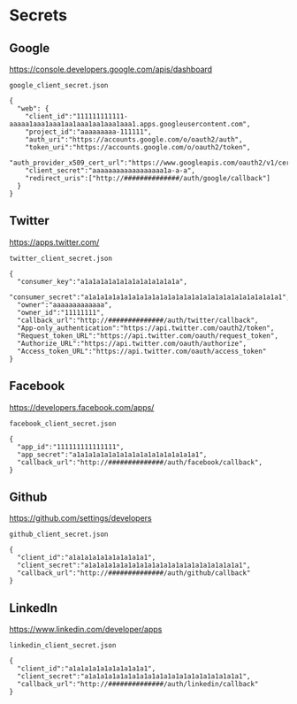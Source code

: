 # Secrets

## Google

<https://console.developers.google.com/apis/dashboard>

`google_client_secret.json`

```
{
  "web": {
    "client_id":"111111111111-aaaaa1aaa1aaa1aa1aaa1aa1aaa1aaa1.apps.googleusercontent.com",
    "project_id":"aaaaaaaaa-111111",
    "auth_uri":"https://accounts.google.com/o/oauth2/auth",
    "token_uri":"https://accounts.google.com/o/oauth2/token",
    "auth_provider_x509_cert_url":"https://www.googleapis.com/oauth2/v1/certs",
    "client_secret":"aaaaaaaaaaaaaaaaaa1a-a-a",
    "redirect_uris":["http://##############/auth/google/callback"]
  }
}
```
## Twitter

<https://apps.twitter.com/>

`twitter_client_secret.json`

```
{
  "consumer_key":"a1a1a1a1a1a1a1a1a1a1a1a1a",
  "consumer_secret":"a1a1a1a1a1a1a1a1a1a1a1a1a1a1a1a1a1a1a1a1a1a1a1a1a1",
  "owner":"aaaaaaaaaaaaa",
  "owner_id":"11111111",
  "callback_url":"http://##############/auth/twitter/callback",
  "App-only_authentication":"https://api.twitter.com/oauth2/token",
  "Request_token_URL":"https://api.twitter.com/oauth/request_token",
  "Authorize_URL":"https://api.twitter.com/oauth/authorize",
  "Access_token_URL":"https://api.twitter.com/oauth/access_token"
}
```

## Facebook

<https://developers.facebook.com/apps/>

`facebook_client_secret.json`

```
{
  "app_id":"111111111111111",
  "app_secret":"a1a1a1a1a1a1a1a1a1a1a1a1a1a1a1a1",
  "callback_url":"http://##############/auth/facebook/callback",
}
```

## Github

<https://github.com/settings/developers>

`github_client_secret.json`

```
{
  "client_id":"a1a1a1a1a1a1a1a1a1a1",
  "client_secret":"a1a1a1a1a1a1a1a1a1a1a1a1a1a1a1a1a1a1a1a1",
  "callback_url":"http://##############/auth/github/callback"
}
```

## LinkedIn

<https://www.linkedin.com/developer/apps>

`linkedin_client_secret.json`

```
{
  "client_id":"a1a1a1a1a1a1a1a1a1a1",
  "client_secret":"a1a1a1a1a1a1a1a1a1a1a1a1a1a1a1a1a1a1a1a1",
  "callback_url":"http://##############/auth/linkedin/callback"
}
```


